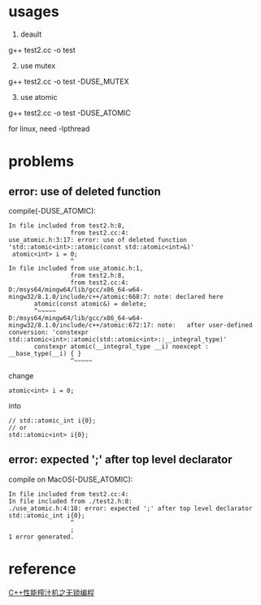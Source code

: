 # usages

1. deault

g++ test2.cc -o test

2. use mutex

g++ test2.cc -o test -DUSE_MUTEX

3. use atomic

g++ test2.cc -o test -DUSE_ATOMIC

for linux, need -lpthread

# problems

## error: use of deleted function

compile(-DUSE_ATOMIC):

```
In file included from test2.h:8,
                 from test2.cc:4:
use_atomic.h:3:17: error: use of deleted function 'std::atomic<int>::atomic(const std::atomic<int>&)'
 atomic<int> i = 0;
                 ^
In file included from use_atomic.h:1,
                 from test2.h:8,
                 from test2.cc:4:
D:/msys64/mingw64/lib/gcc/x86_64-w64-mingw32/8.1.0/include/c++/atomic:668:7: note: declared here
       atomic(const atomic&) = delete;
       ^~~~~~
D:/msys64/mingw64/lib/gcc/x86_64-w64-mingw32/8.1.0/include/c++/atomic:672:17: note:   after user-defined conversion: 'constexpr std::atomic<int>::atomic(std::atomic<int>::__integral_type)'
       constexpr atomic(__integral_type __i) noexcept : __base_type(__i) { }
                 ^~~~~~
```

change 

```
atomic<int> i = 0;
```

into 

```
// std::atomic_int i{0}; 
// or
std::atomic<int> i{0};
```

## error: expected ';' after top level declarator

compile on MacOS(-DUSE_ATOMIC):

```
In file included from test2.cc:4:
In file included from ./test2.h:8:
./use_atomic.h:4:18: error: expected ';' after top level declarator
std::atomic_int i{0};
                 ^
                 ;
1 error generated.
```
# reference

[C++性能榨汁机之无锁编程](http://irootlee.com/juicer_lock_free/)